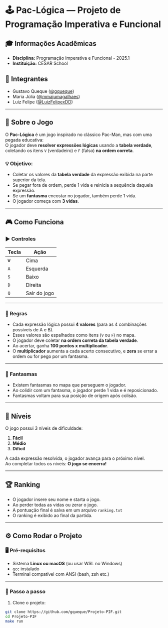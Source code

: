 # 🕹️ Pac-Lógica — Projeto de Programação Imperativa e Funcional

## 🎓 Informações Acadêmicas

- **Disciplina:** Programação Imperativa e Funcional - 2025.1  
- **Instituição:** CESAR School

## 👥 Integrantes

- Gustavo Queque ([@gqueque](https://github.com/gqueque))
- Maria Júlia ([@mmajumagalhaes](https://github.com/mmajumagalhaes))
- Luiz Felipe ([@LuizFelipexDD](https://github.com/LuizFelipexDD))

---

## 🧠 Sobre o Jogo

O **Pac-Lógica** é um jogo inspirado no clássico Pac-Man, mas com uma pegada educativa:  
O jogador deve **resolver expressões lógicas** usando a **tabela verdade**, coletando os itens `V` (verdadeiro) e `F` (falso) **na ordem correta**.

### 💡 Objetivo:
- Coletar os valores da **tabela verdade** da expressão exibida na parte superior da tela.
- Se pegar fora de ordem, perde 1 vida e reinicia a sequência daquela expressão.
- Se um **fantasma** encostar no jogador, também perde 1 vida.
- O jogador começa com **3 vidas**.

---

## 🎮 Como Funciona

### ▶️ Controles

| Tecla | Ação        |
|-------|-------------|
| `W`   | Cima        |
| `A`   | Esquerda    |
| `S`   | Baixo       |
| `D`   | Direita     |
| `Q`   | Sair do jogo|

---

### 🧾 Regras

- Cada expressão lógica possui **4 valores** (para as 4 combinações possíveis de A e B).
- Esses valores são espalhados como itens (`V` ou `F`) no mapa.
- O jogador deve coletar **na ordem correta da tabela verdade**.
- Ao acertar, ganha **100 pontos x multiplicador**.
- O **multiplicador** aumenta a cada acerto consecutivo, e **zera** se errar a ordem ou for pego por um fantasma.

---

### 👻 Fantasmas

- Existem fantasmas no mapa que perseguem o jogador.
- Ao colidir com um fantasma, o jogador perde 1 vida e é reposicionado.
- Fantasmas voltam para sua posição de origem após colisão.

---

## 🏁 Níveis

O jogo possui 3 níveis de dificuldade:
1. **Fácil**
2. **Médio**
3. **Difícil**

A cada expressão resolvida, o jogador avança para o próximo nível.  
Ao completar todos os níveis: **O jogo se encerra!**

---

## 🏆 Ranking
- O jogador insere seu nome e starta o jogo.
- Ao perder todas as vidas ou zerar o jogo.
- A pontuação final é salva em um arquivo `ranking.txt`
- O ranking é exibido ao final da partida.

---

## ⚙️ Como Rodar o Projeto

### 🖥️ Pré-requisitos

- Sistema **Linux ou macOS** (ou usar WSL no Windows)
- `gcc` instalado
- Terminal compatível com ANSI (bash, zsh etc.)

---

### 🚀 Passo a passo

1. Clone o projeto:

```bash
git clone https://github.com/gqueque/Projeto-PIF.git
cd Projeto-PIF
make run

